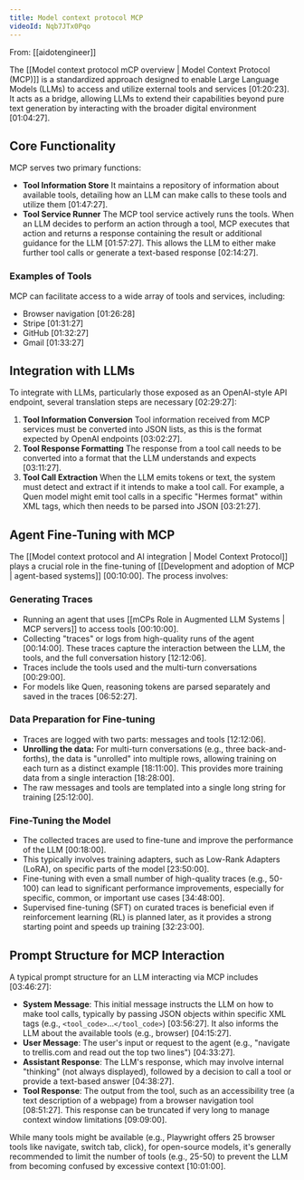 ```yaml
---
title: Model context protocol MCP
videoId: Nqb7JTx0Pqo
---
```


From: [[aidotengineer]] <br/> 

The [[Model context protocol mCP overview | Model Context Protocol (MCP)]] is a standardized approach designed to enable Large Language Models (LLMs) to access and utilize external tools and services <a class="yt-timestamp" data-t="01:20:23">[01:20:23]</a>. It acts as a bridge, allowing LLMs to extend their capabilities beyond pure text generation by interacting with the broader digital environment <a class="yt-timestamp" data-t="01:04:27">[01:04:27]</a>.

## Core Functionality
MCP serves two primary functions:
*   **Tool Information Store** It maintains a repository of information about available tools, detailing how an LLM can make calls to these tools and utilize them <a class="yt-timestamp" data-t="01:47:27">[01:47:27]</a>.
*   **Tool Service Runner** The MCP tool service actively runs the tools. When an LLM decides to perform an action through a tool, MCP executes that action and returns a response containing the result or additional guidance for the LLM <a class="yt-timestamp" data-t="01:57:27">[01:57:27]</a>. This allows the LLM to either make further tool calls or generate a text-based response <a class="yt-timestamp" data-t="02:14:27">[02:14:27]</a>.

### Examples of Tools
MCP can facilitate access to a wide array of tools and services, including:
*   Browser navigation <a class="yt-timestamp" data-t="01:26:28">[01:26:28]</a>
*   Stripe <a class="yt-timestamp" data-t="01:31:27">[01:31:27]</a>
*   GitHub <a class="yt-timestamp" data-t="01:32:27">[01:32:27]</a>
*   Gmail <a class="yt-timestamp" data-t="01:33:27">[01:33:27]</a>

## Integration with LLMs
To integrate with LLMs, particularly those exposed as an OpenAI-style API endpoint, several translation steps are necessary <a class="yt-timestamp" data-t="02:29:27">[02:29:27]</a>:
1.  **Tool Information Conversion** Tool information received from MCP services must be converted into JSON lists, as this is the format expected by OpenAI endpoints <a class="yt-timestamp" data-t="03:02:27">[03:02:27]</a>.
2.  **Tool Response Formatting** The response from a tool call needs to be converted into a format that the LLM understands and expects <a class="yt-timestamp" data-t="03:11:27">[03:11:27]</a>.
3.  **Tool Call Extraction** When the LLM emits tokens or text, the system must detect and extract if it intends to make a tool call. For example, a Quen model might emit tool calls in a specific "Hermes format" within XML tags, which then needs to be parsed into JSON <a class="yt-timestamp" data-t="03:21:27">[03:21:27]</a>.

## Agent Fine-Tuning with MCP
The [[Model context protocol and AI integration | Model Context Protocol]] plays a crucial role in the fine-tuning of [[Development and adoption of MCP | agent-based systems]] <a class="yt-timestamp" data-t="00:10:00">[00:10:00]</a>. The process involves:

### Generating Traces
*   Running an agent that uses [[mCPs Role in Augmented LLM Systems | MCP servers]] to access tools <a class="yt-timestamp" data-t="00:10:00">[00:10:00]</a>.
*   Collecting "traces" or logs from high-quality runs of the agent <a class="yt-timestamp" data-t="00:14:00">[00:14:00]</a>. These traces capture the interaction between the LLM, the tools, and the full conversation history <a class="yt-timestamp" data-t="12:12:06">[12:12:06]</a>.
*   Traces include the tools used and the multi-turn conversations <a class="yt-timestamp" data-t="00:29:00">[00:29:00]</a>.
*   For models like Quen, reasoning tokens are parsed separately and saved in the traces <a class="yt-timestamp" data-t="06:52:27">[06:52:27]</a>.

### Data Preparation for Fine-tuning
*   Traces are logged with two parts: messages and tools <a class="yt-timestamp" data-t="12:12:06">[12:12:06]</a>.
*   **Unrolling the data:** For multi-turn conversations (e.g., three back-and-forths), the data is "unrolled" into multiple rows, allowing training on each turn as a distinct example <a class="yt-timestamp" data-t="18:11:00">[18:11:00]</a>. This provides more training data from a single interaction <a class="yt-timestamp" data-t="18:28:00">[18:28:00]</a>.
*   The raw messages and tools are templated into a single long string for training <a class="yt-timestamp" data-t="25:12:00">[25:12:00]</a>.

### Fine-Tuning the Model
*   The collected traces are used to fine-tune and improve the performance of the LLM <a class="yt-timestamp" data-t="00:18:00">[00:18:00]</a>.
*   This typically involves training adapters, such as Low-Rank Adapters (LoRA), on specific parts of the model <a class="yt-timestamp" data-t="23:50:00">[23:50:00]</a>.
*   Fine-tuning with even a small number of high-quality traces (e.g., 50-100) can lead to significant performance improvements, especially for specific, common, or important use cases <a class="yt-timestamp" data-t="34:48:00">[34:48:00]</a>.
*   Supervised fine-tuning (SFT) on curated traces is beneficial even if reinforcement learning (RL) is planned later, as it provides a strong starting point and speeds up training <a class="yt-timestamp" data-t="32:23:00">[32:23:00]</a>.

## Prompt Structure for MCP Interaction
A typical prompt structure for an LLM interacting via MCP includes <a class="yt-timestamp" data-t="03:46:27">[03:46:27]</a>:
*   **System Message**: This initial message instructs the LLM on how to make tool calls, typically by passing JSON objects within specific XML tags (e.g., `<tool_code>`...`</tool_code>`) <a class="yt-timestamp" data-t="03:56:27">[03:56:27]</a>. It also informs the LLM about the available tools (e.g., browser) <a class="yt-timestamp" data-t="04:15:27">[04:15:27]</a>.
*   **User Message**: The user's input or request to the agent (e.g., "navigate to trellis.com and read out the top two lines") <a class="yt-timestamp" data-t="04:33:27">[04:33:27]</a>.
*   **Assistant Response**: The LLM's response, which may involve internal "thinking" (not always displayed), followed by a decision to call a tool or provide a text-based answer <a class="yt-timestamp" data-t="04:38:27">[04:38:27]</a>.
*   **Tool Response**: The output from the tool, such as an accessibility tree (a text description of a webpage) from a browser navigation tool <a class="yt-timestamp" data-t="08:51:27">[08:51:27]</a>. This response can be truncated if very long to manage context window limitations <a class="yt-timestamp" data-t="09:09:00">[09:09:00]</a>.

While many tools might be available (e.g., Playwright offers 25 browser tools like navigate, switch tab, click), for open-source models, it's generally recommended to limit the number of tools (e.g., 25-50) to prevent the LLM from becoming confused by excessive context <a class="yt-timestamp" data-t="10:01:00">[10:01:00]</a>.